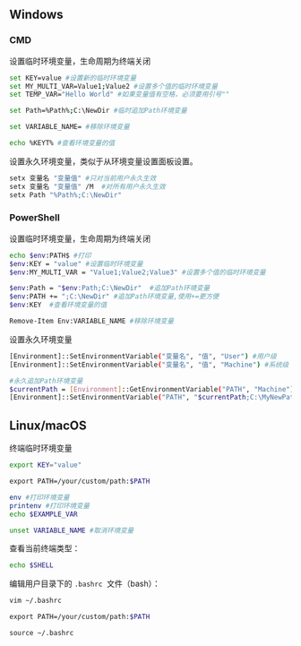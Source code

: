 ## Windows
### CMD
设置临时环境变量，生命周期为终端关闭
```bash
set KEY=value #设置新的临时环境变量
set MY_MULTI_VAR=Value1;Value2 #设置多个值的临时环境变量
set TEMP_VAR="Hello World" #如果变量值有空格，必须要用引号""

set Path=%Path%;C:\NewDir #临时追加Path环境变量

set VARIABLE_NAME= #移除环境变量

echo %KEYT% #查看环境变量的值
```
设置永久环境变量，类似于从环境变量设置面板设置。
```bash
setx 变量名 "变量值" #只对当前用户永久生效
setx 变量名 "变量值" /M  #对所有用户永久生效
setx Path "%Path%;C:\NewDir" 
```
### PowerShell
设置临时环境变量，生命周期为终端关闭
```bash
echo $env:PATH$ #打印
$env:KEY = "value" #设置临时环境变量
$env:MY_MULTI_VAR = "Value1;Value2;Value3" #设置多个值的临时环境变量

$env:Path = "$env:Path;C:\NewDir"  #追加Path环境变量
$env:PATH += ";C:\NewDir" #追加Path环境变量,使用+=更方便
$env:KEY  #查看环境变量的值

Remove-Item Env:VARIABLE_NAME #移除环境变量
```
设置永久环境变量
```bash
[Environment]::SetEnvironmentVariable("变量名", "值", "User") #用户级
[Environment]::SetEnvironmentVariable("变量名", "值", "Machine") #系统级

#永久追加Path环境变量
$currentPath = [Environment]::GetEnvironmentVariable("PATH", "Machine")
[Environment]::SetEnvironmentVariable("PATH", "$currentPath;C:\MyNewPath", "Machine")
```

## Linux/macOS
终端临时环境变量
```bash
export KEY="value"

export PATH=/your/custom/path:$PATH

env #打印环境变量
printenv #打印环境变量
echo $EXAMPLE_VAR

unset VARIABLE_NAME #取消环境变量
```

查看当前终端类型：
```bash
echo $SHELL
```
编辑用户目录下的 `.bashrc`  文件（bash）：
```bash
vim ~/.bashrc

export PATH=/your/custom/path:$PATH

source ~/.bashrc
```

